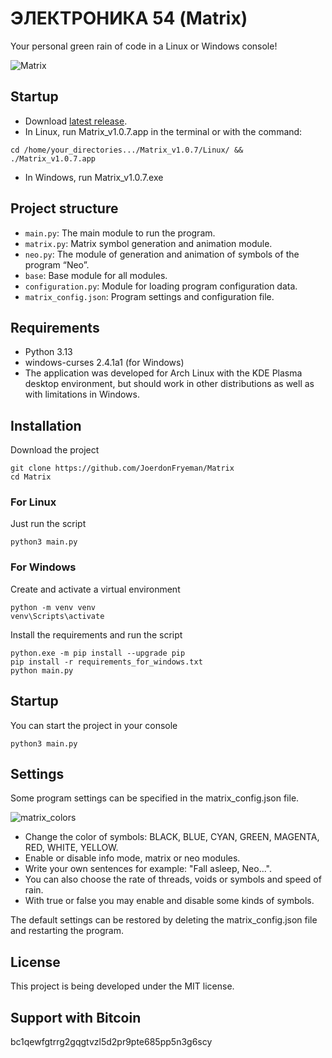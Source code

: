 # ЭЛЕКТРОНИКА 54 (Matrix)

Your personal green rain of code in a Linux or Windows console!

![Matrix](https://github.com/user-attachments/assets/7ce3e61b-2871-4c82-a97f-83d22d86b06b)

## Startup
- Download [latest release](https://github.com/JoerdonFryeman/Matrix/releases/tag/Matrix_v1.0.7).
- In Linux, run Matrix_v1.0.7.app in the terminal or with the command:
```console
cd /home/your_directories.../Matrix_v1.0.7/Linux/ && ./Matrix_v1.0.7.app
```
- In Windows, run Matrix_v1.0.7.exe

## Project structure

- `main.py`: The main module to run the program.
- `matrix.py`: Matrix symbol generation and animation module.
- `neo.py`: The module of generation and animation of symbols of the program “Neo”.
- `base`: Base module for all modules.
- `configuration.py`: Module for loading program configuration data.
- `matrix_config.json`: Program settings and configuration file.

## Requirements

- Python 3.13
- windows-curses 2.4.1a1 (for Windows)
- The application was developed for Arch Linux with the KDE Plasma desktop environment, but should work in other distributions as well as with limitations in Windows.

## Installation

Download the project
``` console
git clone https://github.com/JoerdonFryeman/Matrix
cd Matrix
```

### For Linux

Just run the script
``` console
python3 main.py
```

### For Windows

Create and activate a virtual environment
``` console
python -m venv venv
venv\Scripts\activate
```
Install the requirements and run the script
``` console
python.exe -m pip install --upgrade pip
pip install -r requirements_for_windows.txt
python main.py
```

## Startup

You can start the project in your console
``` console
python3 main.py
```

## Settings

Some program settings can be specified in the matrix_config.json file.

![matrix_colors](https://github.com/user-attachments/assets/6da55b9c-defb-41be-891d-7165047a3b04)

- Change the color of symbols: BLACK, BLUE, CYAN, GREEN, MAGENTA, RED, WHITE, YELLOW.
- Enable or disable info mode, matrix or neo modules.
- Write your own sentences for example: "Fall asleep, Neo...".
- You can also choose the rate of threads, voids or symbols and speed of rain.
- With true or false you may enable and disable some kinds of symbols.

The default settings can be restored by deleting the matrix_config.json file and restarting the program.

## License

This project is being developed under the MIT license.

## Support with Bitcoin

bc1qewfgtrrg2gqgtvzl5d2pr9pte685pp5n3g6scy
